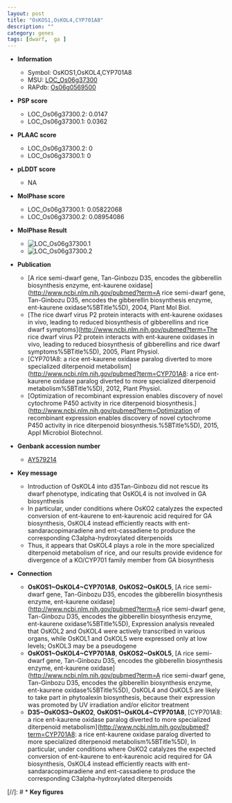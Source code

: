 ```yaml
---
layout: post
title: "OsKOS1,OsKOL4,CYP701A8"
description: ""
category: genes
tags: [dwarf,  ga ]
---
```


* **Information**  
    + Symbol: OsKOS1,OsKOL4,CYP701A8  
    + MSU: [LOC_Os06g37300](http://rice.plantbiology.msu.edu/cgi-bin/ORF_infopage.cgi?orf=LOC_Os06g37300)  
    + RAPdb: [Os06g0569500](http://rapdb.dna.affrc.go.jp/viewer/gbrowse_details/irgsp1?name=Os06g0569500)  

* **PSP score**  
    + LOC_Os06g37300.2: 0.0147 
    + LOC_Os06g37300.1: 0.0362 

* **PLAAC score**  
    + LOC_Os06g37300.2: 0 
    + LOC_Os06g37300.1: 0 

* **pLDDT score**
    + NA


* **MolPhase score**
    + LOC_Os06g37300.1: 0.05822068
    + LOC_Os06g37300.2: 0.08954086

* **MolPhase Result**
    + ![LOC_Os06g37300.1](https://304243504.github.io/Pictures/LOC_Os06g/LOC_Os06g37300.1.png)
    + ![LOC_Os06g37300.2](https://304243504.github.io/Pictures/LOC_Os06g/LOC_Os06g37300.2.png)

* **Publication**  
    + [A rice semi-dwarf gene, Tan-Ginbozu D35, encodes the gibberellin biosynthesis enzyme, ent-kaurene oxidase](http://www.ncbi.nlm.nih.gov/pubmed?term=A rice semi-dwarf gene, Tan-Ginbozu D35, encodes the gibberellin biosynthesis enzyme, ent-kaurene oxidase%5BTitle%5D), 2004, Plant Mol Biol.
    + [The rice dwarf virus P2 protein interacts with ent-kaurene oxidases in vivo, leading to reduced biosynthesis of gibberellins and rice dwarf symptoms](http://www.ncbi.nlm.nih.gov/pubmed?term=The rice dwarf virus P2 protein interacts with ent-kaurene oxidases in vivo, leading to reduced biosynthesis of gibberellins and rice dwarf symptoms%5BTitle%5D), 2005, Plant Physiol.
    + [CYP701A8: a rice ent-kaurene oxidase paralog diverted to more specialized diterpenoid metabolism](http://www.ncbi.nlm.nih.gov/pubmed?term=CYP701A8: a rice ent-kaurene oxidase paralog diverted to more specialized diterpenoid metabolism%5BTitle%5D), 2012, Plant Physiol.
    + [Optimization of recombinant expression enables discovery of novel cytochrome P450 activity in rice diterpenoid biosynthesis.](http://www.ncbi.nlm.nih.gov/pubmed?term=Optimization of recombinant expression enables discovery of novel cytochrome P450 activity in rice diterpenoid biosynthesis.%5BTitle%5D), 2015, Appl Microbiol Biotechnol.

* **Genbank accession number**  
    + [AY579214](http://www.ncbi.nlm.nih.gov/nuccore/AY579214)

* **Key message**  
    + Introduction of OsKOL4 into d35Tan-Ginbozu did not rescue its dwarf phenotype, indicating that OsKOL4 is not involved in GA biosynthesis
    + In particular, under conditions where OsKO2 catalyzes the expected conversion of ent-kaurene to ent-kaurenoic acid required for GA biosynthesis, OsKOL4 instead efficiently reacts with ent-sandaracopimaradiene and ent-cassadiene to produce the corresponding C3alpha-hydroxylated diterpenoids
    + Thus, it appears that OsKOL4 plays a role in the more specialized diterpenoid metabolism of rice, and our results provide evidence for divergence of a KO/CYP701 family member from GA biosynthesis

* **Connection**  
    + __OsKOS1~OsKOL4~CYP701A8__, __OsKOS2~OsKOL5__, [A rice semi-dwarf gene, Tan-Ginbozu D35, encodes the gibberellin biosynthesis enzyme, ent-kaurene oxidase](http://www.ncbi.nlm.nih.gov/pubmed?term=A rice semi-dwarf gene, Tan-Ginbozu D35, encodes the gibberellin biosynthesis enzyme, ent-kaurene oxidase%5BTitle%5D), Expression analysis revealed that OsKOL2 and OsKOL4 were actively transcribed in various organs, while OsKOL1 and OsKOL5 were expressed only at low levels; OsKOL3 may be a pseudogene
    + __OsKOS1~OsKOL4~CYP701A8__, __OsKOS2~OsKOL5__, [A rice semi-dwarf gene, Tan-Ginbozu D35, encodes the gibberellin biosynthesis enzyme, ent-kaurene oxidase](http://www.ncbi.nlm.nih.gov/pubmed?term=A rice semi-dwarf gene, Tan-Ginbozu D35, encodes the gibberellin biosynthesis enzyme, ent-kaurene oxidase%5BTitle%5D), OsKOL4 and OsKOL5 are likely to take part in phytoalexin biosynthesis, because their expression was promoted by UV irradiation and/or elicitor treatment
    + __D35~OsKOS3~OsKO2__, __OsKOS1~OsKOL4~CYP701A8__, [CYP701A8: a rice ent-kaurene oxidase paralog diverted to more specialized diterpenoid metabolism](http://www.ncbi.nlm.nih.gov/pubmed?term=CYP701A8: a rice ent-kaurene oxidase paralog diverted to more specialized diterpenoid metabolism%5BTitle%5D), In particular, under conditions where OsKO2 catalyzes the expected conversion of ent-kaurene to ent-kaurenoic acid required for GA biosynthesis, OsKOL4 instead efficiently reacts with ent-sandaracopimaradiene and ent-cassadiene to produce the corresponding C3alpha-hydroxylated diterpenoids

[//]: # * **Key figures**  


